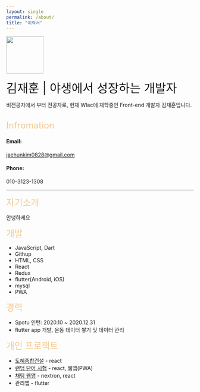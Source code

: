 ```yaml
---
layout: single
permalink: /about/
title: "이력서"
---
```


<img src="https://user-images.githubusercontent.com/67530239/148519069-f793fd6f-b657-4608-a86e-18dce6a2e053.png" width="100" height="100"/>

<font size='6'>김재훈 | 야생에서 성장하는 개발자</font>

비전공자에서 부터 전공자로, 현재 Wlac에 재학중인 Front-end 개발자 김재훈입니다.
<br>
<br>

<span style='color: #F3C892'><font size='5'>Infromation</font></span>
<br>

#### Email:

jaehunkim0828@gmail.com

#### Phone:

010-3123-1308

<hr />

<span style='color: #F3C892'><font size='5'>자기소개</font></span>

안녕하세요

<span style='color: #F3C892'><font size='5'>개발</font></span>

- JavaScript, Dart
- Githup
- HTML, CSS
- React
- Redux
- flutter(Android, iOS)
- mysql
- PWA

<span style='color: #F3C892'><font size='5'>경력</font></span>

- Spotu 인턴: 2020.10 ~ 2020.12.31
- flutter app 개발, 운동 데이터 쌓기 및 데이터 관리

<span style='color: #F3C892'><font size='5'>개인 프로잭트</font></span>

- [도혜종합건설](http://dohye.co.kr) - react
- [랜덤 단어 시험](https://dailyvocatest.tk) - react, 웹앱(PWA)
- [채팅 웹앱](https://github.com/jaehunkim0828/nextron-chatting) - nextron, react
- 관리앱 - flutter
